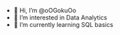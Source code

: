 - 👋 Hi, I’m @oOGokuOo
- 👀 I’m interested in Data Analytics
- 🌱 I’m currently learning SQL basics



<!---
oOGokuOo/oOGokuOo is a ✨ special ✨ repository because its `README.md` (this file) appears on your GitHub profile.
You can click the Preview link to take a look at your changes.
--->
